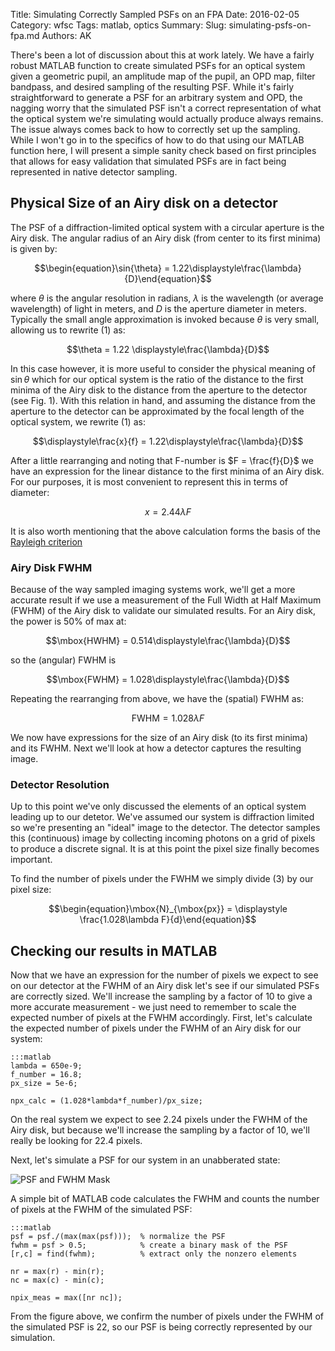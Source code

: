Title: Simulating Correctly Sampled PSFs on an FPA
Date: 2016-02-05
Category: wfsc
Tags: matlab, optics
Summary: 
Slug: simulating-psfs-on-fpa.md
Authors: AK

There's been a lot of discussion about this at work lately. We have a fairly robust MATLAB function to create simulated PSFs for an optical system given a geometric pupil, an amplitude map of the pupil, an OPD map, filter bandpass, and desired sampling of the resulting PSF. While it's fairly straightforward to generate a PSF for an arbitrary system and OPD, the nagging worry that the simulated PSF isn't a correct representation of what the optical system we're simulating would actually produce always remains. The issue always comes back to how to correctly set up the sampling. While I won't go in to the specifics of how to do that using our MATLAB function here, I will present a simple sanity check based on first principles that allows for easy validation that simulated PSFs are in fact being represented in native detector sampling.

## Physical Size of an Airy disk on a detector
The PSF of a diffraction-limited optical system with a circular aperture is the Airy disk. The angular radius of an Airy disk (from center to its first minima) is given by:

$$\begin{equation}\sin{\theta} = 1.22\displaystyle\frac{\lambda}{D}\end{equation}$$
 
where $\theta$ is the angular resolution in radians, $\lambda$ is the wavelength (or average wavelength) of light in meters, and $D$ is the aperture diameter in meters. Typically the small angle approximation is invoked because $\theta$ is very small, allowing us to rewrite (1) as: 

$$\theta = 1.22 \displaystyle\frac{\lambda}{D}$$

In this case however, it is more useful to consider the physical meaning of $\sin{\theta}$ which for our optical system is the ratio of the distance to the first minima of the Airy disk to the distance from the aperture to the detector (see Fig. 1). With this relation in hand, and assuming the distance from the aperture to the detector can be approximated by the focal length of the optical system, we rewrite (1) as:

$$\displaystyle\frac{x}{f} = 1.22\displaystyle\frac{\lambda}{D}$$

After a little rearranging and noting that F-number is $F = \frac{f}{D}$ we have an expression for the linear distance to the first minima of an Airy disk. For our purposes, it is most convenient to represent this in terms of diameter: 

$$\begin{equation}x = 2.44\lambda F\end{equation}$$

It is also worth mentioning that the above calculation forms the basis of the [Rayleigh criterion](https://en.wikipedia.org/wiki/Angular_resolution#Explanation) 

### Airy Disk FWHM
Because of the way sampled imaging systems work, we'll get a more accurate result if we use a measurement of the Full Width at Half Maximum (FWHM) of the Airy disk to validate our simulated results. For an Airy disk, the power is 50% of max at:

$$\mbox{HWHM} = 0.514\displaystyle\frac{\lambda}{D}$$

so the (angular) FWHM is

$$\mbox{FWHM} = 1.028\displaystyle\frac{\lambda}{D}$$

Repeating the rearranging from above, we have the (spatial) FWHM as:

$$\begin{equation}\mbox{FWHM} = 1.028\lambda F\end{equation}$$

We now have expressions for the size of an Airy disk (to its first minima) and its FWHM. Next we'll look at how a detector captures the resulting image.

### Detector Resolution
Up to this point we've only discussed the elements of an optical system leading up to our detetor. We've assumed our system is diffraction limited so we're presenting an "ideal" image to the detector. The detector samples this (continuous) image by collecting incoming photons on a grid of pixels to produce a discrete signal. It is at this point the pixel size finally becomes important.

To find the number of pixels under the FWHM we simply divide (3) by our pixel size:

$$\begin{equation}\mbox{N}_{\mbox{px}} = \displaystyle \frac{1.028\lambda F}{d}\end{equation}$$

## Checking our results in MATLAB
Now that we have an expression for the number of pixels we expect to see on our detector at the FWHM of an Airy disk let's see if our simulated PSFs are correctly sized. We'll increase the sampling by a factor of 10 to give a more accurate measurement - we just need to remember to scale the expected number of pixels at the FWHM accordingly. First, let's calculate the expected number of pixels under the FWHM of an Airy disk for our system:

    :::matlab
    lambda = 650e-9;
    f_number = 16.8;
    px_size = 5e-6;

    npx_calc = (1.028*lambda*f_number)/px_size; 

On the real system we expect to see 2.24 pixels under the FWHM of the Airy disk, but because we'll increase the sampling by a factor of 10, we'll really be looking for 22.4 pixels. 

Next, let's simulate a PSF for our system in an unabberated state:

![PSF and FWHM Mask]({filename}/img/psf-fwhm.png)

A simple bit of MATLAB code calculates the FWHM and counts the number of pixels at the FWHM of the simulated PSF:

    :::matlab
    psf = psf./(max(max(psf)));  % normalize the PSF
    fwhm = psf > 0.5;            % create a binary mask of the PSF
    [r,c] = find(fwhm);          % extract only the nonzero elements

    nr = max(r) - min(r);
    nc = max(c) - min(c);

    npix_meas = max([nr nc]);
    
From the figure above, we confirm the number of pixels under the FWHM of the simulated PSF is 22, so our PSF is being correctly represented by our simulation.


